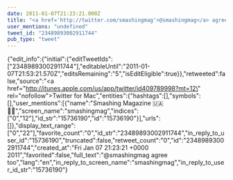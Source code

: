 ```yaml
---
date: 2011-01-07T21:23:21.000Z
title: "<a href='http://twitter.com/smashingmag'>@smashingmag</a> agree too″"
user_mentions: "undefined"
tweet_id: "23489893002911744"
pub_type: "tweet"
---
```

{"edit_info":{"initial":{"editTweetIds":["23489893002911744"],"editableUntil":"2011-01-07T21:53:21.570Z","editsRemaining":"5","isEditEligible":true}},"retweeted":false,"source":"<a href=\"http://itunes.apple.com/us/app/twitter/id409789998?mt=12\" rel=\"nofollow\">Twitter for Mac</a>","entities":{"hashtags":[],"symbols":[],"user_mentions":[{"name":"Smashing Magazine 🇺🇦 🏳️‍🌈","screen_name":"smashingmag","indices":["0","12"],"id_str":"15736190","id":"15736190"}],"urls":[]},"display_text_range":["0","22"],"favorite_count":"0","id_str":"23489893002911744","in_reply_to_user_id":"15736190","truncated":false,"retweet_count":"0","id":"23489893002911744","created_at":"Fri Jan 07 21:23:21 +0000 2011","favorited":false,"full_text":"@smashingmag agree too","lang":"en","in_reply_to_screen_name":"smashingmag","in_reply_to_user_id_str":"15736190"}
